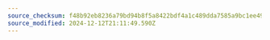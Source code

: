 ```yaml
---
source_checksum: f48b92eb8236a79bd94b8f5a8422bdf4a1c489dda7585a9bc1ee49d804986d1f
source_modified: 2024-12-12T21:11:49.590Z
---
```


